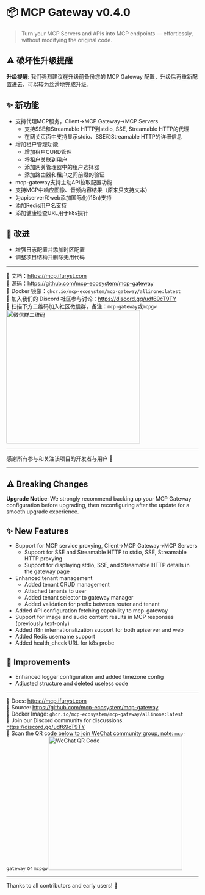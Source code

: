 # 📦 MCP Gateway v0.4.0

> Turn your MCP Servers and APIs into MCP endpoints — effortlessly, without modifying the original code.

## ⚠️ 破坏性升级提醒

**升级提醒**: 我们强烈建议在升级前备份您的 MCP Gateway 配置，升级后再重新配置进去，可以较为丝滑地完成升级。

## ✨ 新功能

- 支持代理MCP服务，Client->MCP Gateway->MCP Servers
  - 支持SSE和Streamable HTTP到stdio, SSE, Streamable HTTP的代理
  - 在网关页面中支持显示stdio、SSE和Streamable HTTP的详细信息
- 增加租户管理功能
  - 增加租户CURD管理
  - 将租户关联到用户
  - 添加网关管理器中的租户选择器
  - 添加路由器和租户之间前缀的验证
- mcp-gateway支持主动API拉取配置功能
- 支持MCP中响应图像、音频内容结果（原来只支持文本）
- 为apiserver和web添加国际化(i18n)支持
- 添加Redis用户名支持
- 添加健康检查URL用于k8s探针

## 🔧 改进

- 增强日志配置并添加时区配置
- 调整项目结构并删除无用代码

---

📘 文档：https://mcp.ifuryst.com  
🐙 源码：https://github.com/mcp-ecosystem/mcp-gateway  
🐳 Docker 镜像：`ghcr.io/mcp-ecosystem/mcp-gateway/allinone:latest`  
💬 加入我们的 Discord 社区参与讨论：https://discord.gg/udf69cT9TY  
🔗 扫描下方二维码加入社区微信群，备注：`mcp-gateway`或`mcpgw`
<img src="https://github.com/mcp-ecosystem/mcp-gateway/blob/main/web/public/wechat-qrcode.png" alt="微信群二维码" width="350" height="350" />

---

感谢所有参与和关注该项目的开发者与用户 💖

---

## ⚠️ Breaking Changes

**Upgrade Notice**: We strongly recommend backing up your MCP Gateway configuration before upgrading, then reconfiguring after the update for a smooth upgrade experience.

## ✨ New Features

- Support for MCP service proxying, Client->MCP Gateway->MCP Servers
  - Support for SSE and Streamable HTTP to stdio, SSE, Streamable HTTP proxying
  - Support for displaying stdio, SSE, and Streamable HTTP details in the gateway page
- Enhanced tenant management
  - Added tenant CRUD management
  - Attached tenants to user
  - Added tenant selector to gateway manager
  - Added validation for prefix between router and tenant
- Added API configuration fetching capability to mcp-gateway
- Support for image and audio content results in MCP responses (previously text-only)
- Added i18n internationalization support for both apiserver and web
- Added Redis username support
- Added health_check URL for k8s probe

## 🔧 Improvements

- Enhanced logger configuration and added timezone config
- Adjusted structure and deleted useless code

---

📘 Docs: https://mcp.ifuryst.com  
🐙 Source: https://github.com/mcp-ecosystem/mcp-gateway  
🐳 Docker Image: `ghcr.io/mcp-ecosystem/mcp-gateway/allinone:latest`  
💬 Join our Discord community for discussions: https://discord.gg/udf69cT9TY  
🔗 Scan the QR code below to join WeChat community group, note: `mcp-gateway` or `mcpgw`
<img src="https://github.com/mcp-ecosystem/mcp-gateway/blob/main/web/public/wechat-qrcode.png" alt="WeChat QR Code" width="350" height="350" />

---

Thanks to all contributors and early users! 💖 